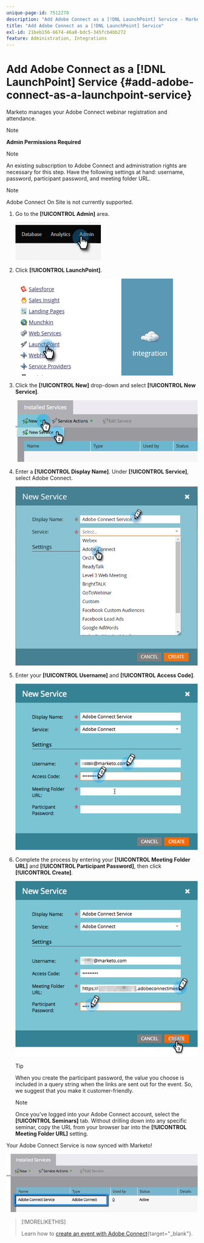 ```yaml
---
unique-page-id: 7512270
description: "Add Adobe Connect as a [!DNL LaunchPoint] Service - Marketo Docs - Product Documentation"
title: "Add Adobe Connect as a [!DNL LaunchPoint] Service"
exl-id: 21beb156-6674-46a8-bdc5-345fcb4bb272
feature: Administration, Integrations
---
```

# Add Adobe Connect as a [!DNL LaunchPoint] Service {#add-adobe-connect-as-a-launchpoint-service}

Marketo manages your Adobe Connect webinar registration and attendance.

>[!NOTE]
>
>**Admin Permissions Required**

>[!NOTE]
>
>An existing subscription to Adobe Connect and administration rights are necessary for this step. Have the following settings at hand: username, password, participant password, and meeting folder URL.

>[!NOTE]
>
>Adobe Connect On Site is not currently supported.

1. Go to the **[!UICONTROL Admin]** area.

   ![](assets/add-adobe-connect-as-a-launchpoint-service-1.png)

1. Click **[!UICONTROL LaunchPoint]**.

   ![](assets/add-adobe-connect-as-a-launchpoint-service-2.png)

1. Click the **[!UICONTROL New]** drop-down and select **[!UICONTROL New Service]**.

   ![](assets/add-adobe-connect-as-a-launchpoint-service-3.png)

1. Enter a **[!UICONTROL Display Name]**. Under **[!UICONTROL Service]**, select Adobe Connect.

   ![](assets/add-adobe-connect-as-a-launchpoint-service-4.png)

1. Enter your **[!UICONTROL Username]** and **[!UICONTROL Access Code]**.

   ![](assets/add-adobe-connect-as-a-launchpoint-service-5.png)

1. Complete the process by entering your **[!UICONTROL Meeting Folder URL]** and **[!UICONTROL Participant Password]**, then click **[!UICONTROL Create]**.

   ![](assets/add-adobe-connect-as-a-launchpoint-service-6.png)

   >[!TIP]
   >
   >When you create the participant password, the value you choose is included in a query string when the links are sent out for the event. So, we suggest that you make it customer-friendly.

   >[!NOTE]
   >
   >Once you've logged into your Adobe Connect account, select the **[!UICONTROL Seminars]** tab. Without drilling down into any specific seminar, copy the URL from your browser bar into the **[!UICONTROL Meeting Folder URL]** setting.

Your Adobe Connect Service is now synced with Marketo!

   ![](assets/add-adobe-connect-as-a-launchpoint-service-7.png)

>[!MORELIKETHIS]
>
>Learn how to [create an event with Adobe Connect](/help/marketo/product-docs/demand-generation/events/create-an-event/create-an-event-with-adobe-connect.md){target="_blank"}.
